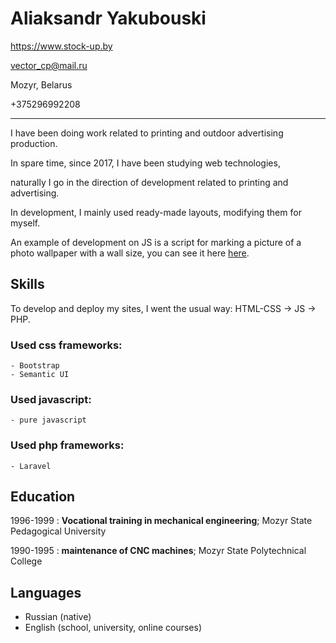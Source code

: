 # Aliaksandr Yakubouski

<https://www.stock-up.by>

<vector_cp@mail.ru>

Mozyr, Belarus

+375296992208

---
I have been doing work related to printing and outdoor advertising production.

In spare time, since 2017, I have been studying web technologies,

naturally I go in the direction of development related to printing and advertising.

In development, I mainly used ready-made layouts, modifying them for myself.

An example of development on JS is a script for marking a picture of a photo wallpaper with a wall size, you can see it here [here](https://stock-up.by/wallpaper).


## Skills
To develop and deploy my sites, I went the usual way:
HTML-CSS -> JS -> PHP.

### Used css frameworks:
    - Bootstrap
    - Semantic UI

### Used  javascript:
    - pure javascript

### Used php frameworks:
    - Laravel

## Education

1996-1999 
:   **Vocational training in mechanical engineering**; Mozyr State Pedagogical University

1990-1995
:   **maintenance of CNC machines**; Mozyr State Polytechnical College

## Languages

* Russian (native)
* English (school, university, online courses)
    